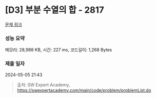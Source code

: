 # [D3] 부분 수열의 합 - 2817 

[문제 링크](https://swexpertacademy.com/main/code/problem/problemDetail.do?contestProbId=AV7IzvG6EksDFAXB) 

### 성능 요약

메모리: 28,988 KB, 시간: 227 ms, 코드길이: 1,268 Bytes

### 제출 일자

2024-05-05 21:43



> 출처: SW Expert Academy, https://swexpertacademy.com/main/code/problem/problemList.do